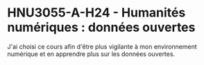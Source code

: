 # HNU3055-A-H24 - Humanités numériques : données ouvertes

J'ai choisi ce cours afin d'être plus vigilante à mon environnement numérique et en apprendre plus sur les données ouvertes.  
